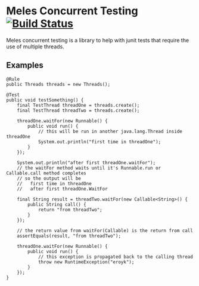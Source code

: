 Meles Concurrent Testing [![Build Status](https://travis-ci.org/neilg/meles-concurrent-testing.png)](https://travis-ci.org/neilg/meles-concurrent-testing)
========================

Meles concurrent testing is a library to help with junit tests that require the use of multiple threads.

Examples
--------

    @Rule
    public Threads threads = new Threads();

    @Test
    public void testSomething() {
        final TestThread threadOne = threads.create();
        final TestThread threadTwo = threads.create();

        threadOne.waitFor(new Runnable() {
            public void run() {
                // this will be run in another java.lang.Thread inside threadOne
                System.out.println("first time in threadOne");
            }
        });

        System.out.println("after first threadOne.waitFor");
        // the waitFor method waits until it's Runnable.run or Callable.call method completes
        // so the output will be
        //   first time in threadOne
        //   after first threadOne.WaitFor

        final String result = threadTwo.waitFor(new Callable<String>() {
            public String call() {
                return "from threadTwo";
            }
        });

        // the return value from waitFor(Callable) is the return from call
        assertEquals(result, "from threadTwo");

        threadOne.waitFor(new Runnable() {
            public void run() {
                // this exception is propagated back to the calling thread
                throw new RuntimeException("eroyk");
            }
        });
    }
